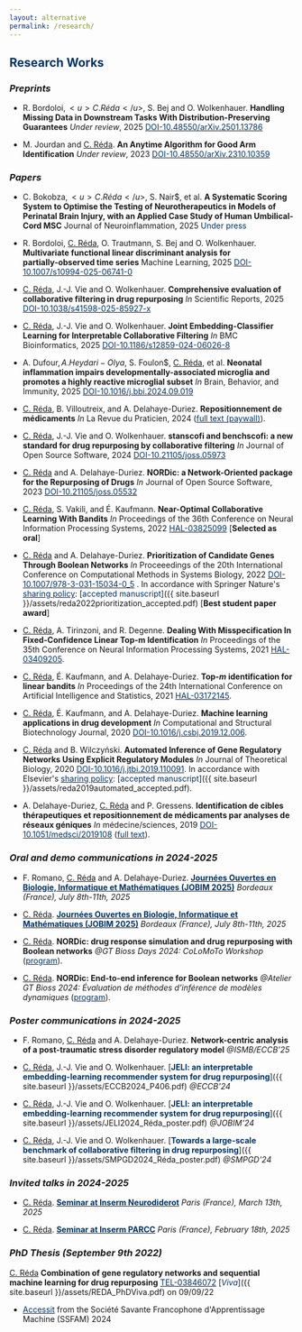 ```yaml
---
layout: alternative
permalink: /research/
---
```


## **<font color="#003366">Research Works</font>**

### *Preprints*

- R. Bordoloi$, <u>C. Réda</u>$, S. Bej and O. Wolkenhauer. **Handling Missing Data in Downstream Tasks With Distribution-Preserving Guarantees** *Under review*, 2025 [<font color="#003366">DOI-10.48550/arXiv.2501.13786</font>](https://doi.org/10.48550/arXiv.2501.13786)  

- M. Jourdan and <u>C. Réda</u>. **An Anytime Algorithm for Good Arm Identification** *Under review*, 2023 [<font color="#003366">DOI-10.48550/arXiv.2310.10359</font>](https://doi.org/10.48550/arXiv.2310.10359)  

### *Papers*

- C. Bokobza$, <u>C. Réda</u>$, S. Nair$, et al. **A Systematic Scoring System to Optimise the Testing of Neurotherapeutics in Models of Perinatal Brain Injury, with an Applied Case Study of Human Umbilical-Cord MSC** Journal of Neuroinflammation, 2025 <font color="#003366">Under press</font>

- R. Bordoloi, <u>C. Réda</u>, O. Trautmann, S. Bej and O. Wolkenhauer. **Multivariate functional linear discriminant analysis for partially‑observed time series** Machine Learning, 2025 [<font color="#003366">DOI-10.1007/s10994-025-06741-0</font>](https://doi.org/10.1007/s10994-025-06741-0)

- <u>C. Réda</u>, J.-J. Vie and O. Wolkenhauer. **Comprehensive evaluation of collaborative filtering in drug repurposing** *In* Scientific Reports, 2025 [<font color="#003366">DOI-10.1038/s41598-025-85927-x</font>](https://doi.org/10.1038/s41598-025-85927-x)

- <u>C. Réda</u>, J.-J. Vie and O. Wolkenhauer. **Joint Embedding-Classifier Learning for Interpretable Collaborative Filtering** *In* BMC Bioinformatics, 2025 [<font color="#003366">DOI-10.1186/s12859-024-06026-8</font>](https://doi.org/10.1186/s12859-024-06026-8)

- A. Dufour$, A. Heydari-Olya$, S. Foulon$, <u>C. Réda</u>, et al. **Neonatal inflammation impairs developmentally-associated microglia and promotes a highly reactive microglial subset** *In* Brain, Behavior, and Immunity, 2025 [<font color="#003366">DOI-10.1016/j.bbi.2024.09.019</font>](https://doi.org/10.1016/j.bbi.2024.09.019) 

- <u>C. Réda</u>, B. Villoutreix, and A. Delahaye-Duriez. **Repositionnement de médicaments**
*In* La Revue du Praticien, 2024 ([<font color="#003366">full text (paywall)</font>](https://www.larevuedupraticien.fr/article/repositionnement-de-medicaments)).

- <u>C. Réda</u>, J.-J. Vie and O. Wolkenhauer. **stanscofi and benchscofi: a new standard for drug repurposing by collaborative filtering** *In* Journal of Open Source Software, 2024 [<font color="#003366">DOI-10.21105/joss.05973</font>](https://doi.org/10.21105/joss.05973) 

- <u>C. Réda</u> and A. Delahaye-Duriez. **NORDic: a Network-Oriented package for the Repurposing of Drugs** *In* Journal of Open Source Software, 2023 [<font color="#003366">DOI-10.21105/joss.05532</font>](https://doi.org/10.21105/joss.05532)

- <u>C. Réda</u>, S. Vakili, and É. Kaufmann. **Near-Optimal Collaborative Learning With Bandits** *In* Proceedings of the 36th Conference on Neural Information Processing Systems, 2022 [<font color="#003366">HAL-03825099</font>](https://proceedings.neurips.cc/paper_files/paper/2022/hash/5b9bef4eae0f574cedbf9f4bf29d8ae7-Abstract-Conference.html) [**Selected as oral**]

- <u>C. Réda</u> and A. Delahaye-Duriez. **Prioritization of Candidate Genes Through Boolean Networks** *In* Proceeedings of the 20th International Conference on Computational Methods in Systems Biology, 2022 [<font color="#003366">DOI-10.1007/978-3-031-15034-0_5</font>](https://doi.org/10.1007/978-3-031-15034-0_5) . 
In accordance with Springer Nature's [<font color="#003366">sharing policy</font>](https://www.springernature.com/gp/open-research/policies/accepted-manuscript-terms): [<font color="003366">accepted manuscript</font>]({{ site.baseurl }}/assets/reda2022prioritization_accepted.pdf) [**Best student paper award**]

- <u>C. Réda</u>, A. Tirinzoni, and R. Degenne. **Dealing With Misspecification In Fixed-Confidence Linear Top-m Identification** *In* Proceedings of the 35th Conference on Neural Information Processing Systems, 2021 [<font color="#003366">HAL-03409205</font>](https://proceedings.neurips.cc/paper/2021/hash/d5fcc35c94879a4afad61cacca56192c-Abstract.html).

- <u>C. Réda</u>, É. Kaufmann, and A. Delahaye-Duriez. **Top-*m* identification for linear bandits** *In* Proceedings of the 24th International Conference on Artificial Intelligence and Statistics, 2021 [<font color="#003366">HAL-03172145</font>](http://proceedings.mlr.press/v130/reda21a.html).

- <u>C. Réda</u>, É. Kaufmann, and A. Delahaye-Duriez. **Machine learning applications in drug development** *In* Computational and Structural Biotechnology Journal, 2020 [<font color="#003366">DOI-10.1016/j.csbj.2019.12.006</font>](https://doi.org/10.1016/j.csbj.2019.12.006).

- <u>C. Réda</u> and B. Wilczyński. **Automated Inference of Gene Regulatory Networks Using Explicit Regulatory Modules** *In* Journal of Theoretical Biology, 2020 [<font color="#003366">DOI-10.1016/j.jtbi.2019.110091</font>](https://doi.org/10.1016/j.jtbi.2019.110091). In accordance with Elsevier's [<font color="#003366">sharing policy</font>](https://www.elsevier.com/about/policies/sharing): [<font color="#003366">accepted manuscript</font>]({{ site.baseurl }}/assets/reda2019automated_accepted.pdf).

- A. Delahaye-Duriez, <u>C. Réda</u> and P. Gressens. **Identification de cibles thérapeutiques et repositionnement de médicaments par analyses de réseaux géniques**
*In* médecine/sciences, 2019 [<font color="#003366">DOI-10.1051/medsci/2019108</font>](https://doi.org/10.1051/medsci/2019108) ([<font color="#003366">full text</font>](https://www.medecinesciences.org/en/articles/medsci/full_html/2019/07/msc190127/msc190127.html)).

### *Oral and demo communications in 2024-2025*

- F. Romano, <u>C. Réda</u> and A. Delahaye-Duriez. [**<font color="#003366">Journées Ouvertes en Biologie, Informatique et Mathématiques (JOBIM 2025)</font>**](https://jobim2025.labri.fr/program.pdf) *Bordeaux (France), July 8th-11th, 2025*

- <u>C. Réda</u>. [**<font color="#003366">Journées Ouvertes en Biologie, Informatique et Mathématiques (JOBIM 2025)</font>**](https://jobim2025.labri.fr/program.pdf) *Bordeaux (France), July 8th-11th, 2025*

- <u>C. Réda</u>. **NORDic: drug response simulation and drug repurposing with Boolean networks** *@GT Bioss Days 2024: CoLoMoTo Workshop* ([<font color="#003366">program</font>](https://codimd.math.cnrs.fr/s/EVOoKlvx4#)).

- <u>C. Réda</u>. **NORDic: End-to-end inference for Boolean networks** *@Atelier GT Bioss 2024: Évaluation de méthodes d’inférence de modèles dynamiques* ([<font color="#003366">program</font>](https://codimd.math.cnrs.fr/s/pR4cVqX7d#)).

### *Poster communications in 2024-2025*

- F. Romano, <u>C. Réda</u> and A. Delahaye-Duriez. **Network-centric analysis of a post-traumatic stress disorder regulatory model** *@ISMB/ECCB'25*

- <u>C. Réda</u>, J.-J. Vie and O. Wolkenhauer. [**<font color="#003366">JELI: an interpretable embedding-learning recommender system for drug repurposing</font>**]({{ site.baseurl }}/assets/ECCB2024_P406.pdf) *@ECCB'24*

- <u>C. Réda</u>, J.-J. Vie and O. Wolkenhauer. [**<font color="#003366">JELI: an interpretable embedding-learning recommender system for drug repurposing</font>**]({{ site.baseurl }}/assets/JELI2024_Réda_poster.pdf) *@JOBIM'24*

- <u>C. Réda</u>, J.-J. Vie and O. Wolkenhauer. [**<font color="#003366">Towards a large-scale benchmark of collaborative filtering in drug repurposing</font>**]({{ site.baseurl }}/assets/SMPGD2024_Réda_poster.pdf) *@SMPGD'24*

### *Invited talks in 2024-2025*

- <u>C. Réda</u>. [**<font color="#003366">Seminar at Inserm Neurodiderot</font>**](https://neurodiderot.u-paris.fr/seminaire-dr-clemence-reda-le-jeudi-13-mars-2025/) *Paris (France), March 13th, 2025*

- <u>C. Réda</u>. [**<font color="#003366">Seminar at Inserm PARCC</font>**](https://parcc.inserm.fr/seminar/machine-learning-for-interpretability-in-systems-biology/) *Paris (France), February 18th, 2025*

### *PhD Thesis (September 9th 2022)*

<u>C. Réda</u> **Combination of gene regulatory networks and sequential machine learning for drug repurposing** [<font color="#003366">TEL-03846072</font>](https://hal.archives-ouvertes.fr/tel-03846072) [*<font color="#003366">Viva</font>*]({{ site.baseurl }}/assets/REDA_PhDViva.pdf) on 09/09/22

+ [<font color="#003366">Accessit</font>](http://ssfam.org/laureats-prix-de-these-ssfam/) from the Société Savante Francophone d'Apprentissage Machine (SSFAM) 2024 


